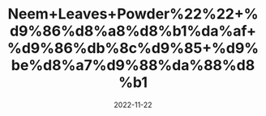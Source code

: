 ---
title: 'Neem+Leaves+Powder%22%22+%d9%86%d8%a8%d8%b1%da%af+%d9%86%db%8c%d9%85+%d9%be%d8%a7%d9%88%da%88%d8%b1'
date: '2022-11-22' 
metatag: '' 
inventory: '0' 
draft: false 
# meta description 
shortDescripton: 'Neem+contains+chemicals+that+might+help+reduce+blood+sugar+levels%2c+heal+ulcers+in+the+digestive+tract%2c+prevent+pregnancy%2c+kill+bacteria%2c+and+prevent+plaque+from+forming+in+the+mouth.'
description: 'Skin+Care+%3f%3f%3f+%3f%3f%3f%3f'
longdescription: ''
tags: ''
brand: ''
subCategory: ''
unit: '50 gm-Pk'
sellCount: '0'
featured: True
# product Price
price: '50.0'
# Product Short Description
shortDescription: 'Neem+contains+chemicals+that+might+help+reduce+blood+sugar+levels%2c+heal+ulcers+in+the+digestive+tract%2c+prevent+pregnancy%2c+kill+bacteria%2c+and+prevent+plaque+from+forming+in+the+mouth.'
productID: 'D1DB91B0-1D25-ED11-9968-005056B3A416'
type: 'products'
category: 'Skin+Care+%3f%3f%3f+%3f%3f%3f%3f' 
thumnailproduct: 'https://eraconnect.blob.core.windows.net/product-images/aminsaddiquidawakhana/D1DB91B0-1D25-ED11-9968-005056B3A416.webp' 
images:
  - image: 'https://eraconnect.blob.core.windows.net/product-images/aminsaddiquidawakhana/D1DB91B0-1D25-ED11-9968-005056B3A416.webp'  
Variants:
---